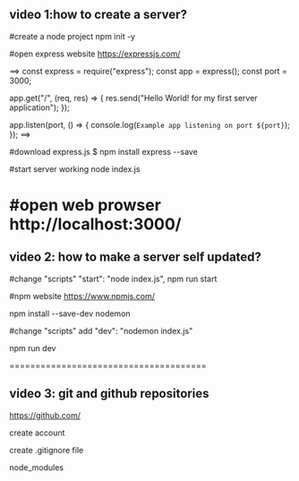 video 1:how to create a server?
--------------------------------
#create a node project
npm init -y

#open express website
https://expressjs.com/

==>
const express = require("express");
const app = express();
const port = 3000;

app.get("/", (req, res) => {
  res.send("Hello World! for my first server application");
});

app.listen(port, () => {
  console.log(`Example app listening on port ${port}`);
});
==>

#download express.js
$ npm install express --save

#start server working
node index.js

#open web prowser
http://localhost:3000/
======================================

video 2: how to make a server self updated?
-------------------------------------------

#change "scripts"
"start": "node index.js",
npm run start

#npm website
https://www.npmjs.com/ 

npm install --save-dev nodemon

#change "scripts"
add
"dev": "nodemon index.js"

npm run dev

======================================

video 3: git and github repositories
-------------------------------------------
https://github.com/

create account

create .gitignore file

node_modules